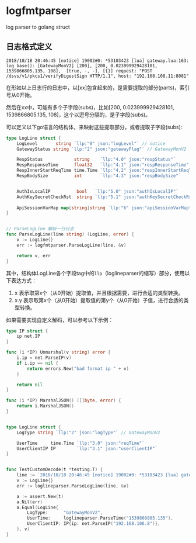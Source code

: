 # logfmtparser
log parser to golang struct

## 日志格式定义

```text
2018/10/18 20:46:45 [notice] 19002#0: *53103423 [lua] gateway.lua:163: log_base(): [GatewayMonV2] [200], [200, 0.023999929428101, 1539866805.135, 108],  [true, -, -], [{}] request: "POST /dsvs/v1/pkcs1/verifyDigestSign HTTP/1.1", host: "192.168.108.11:8081"

```

在形如以上日志行的日志中，以[xx]包含起来的，是需要提取的部分(parts)，索引号从0开始。

然后在xx中，可能有多个子字段(subs)，比如[200, 0.023999929428101, 1539866805.135, 108]，这个以逗号分隔的，是子字段(subs)。

可以定义以下go语言的结构体，来映射这些提取部分，或者提取子字段(subs):

```go
type LogLine struct {
	LogLevel       string `llp:"0" json:"logLevel"` // notice
	GatewayStatus string `llp:"2" json:"gatewayFlag"` // GatewayMonV2

	RespStatus            string    `llp:"4.0" json:"respStatus"`
	RespResponseTime      float32   `llp:"4.1" json:"respResponseTime"`
	RespInnerStartReqTime time.Time `llp:"4.2" json:"respInnerStartReqTime"`
	RespBodySize          int       `llp:"4.3" json:"respBodySize"`


	AuthIsLocalIP          bool   `llp:"5.0" json:"authIsLocalIP"`
	AuthKeySecretCheckRst  string `llp:"5.1" json:"authKeySecretCheckRst"`
	
	ApiSessionVarMap map[string]string `llp:"6" json:"apiSessionVarMap"`
}


// ParseLogLine 解析一行日志
func ParseLogLine(line string) (LogLine, error) {
	v := LogLine{}
	err := logfmtparser.ParseLogLine(line, &v)

	return v, err
}


```

其中，结构体LogLine各个字段tag中的`llp`（loglineparser的缩写）部分，使用以下表达方式：

1. x 表示取第x个（从0开始）提取值，并且根据需要，进行合适的类型转换。
1. x.y 表示取第x个（从0开始）提取值的第y个（从0开始）子值，进行合适的类型转换。


如果需要实现自定义解码，可以参考以下示例：

```go
type IP struct {
	ip net.IP
}

func (i *IP) Unmarshal(v string) error {
	i.ip = net.ParseIP(v)
	if i.ip == nil {
		return errors.New("bad format ip " + v)
	}

	return nil
}

func (i *IP) MarshalJSON() ([]byte, error) {
	return i.MarshalJSON()
}


type LogLine struct {
	LogType string `llp:"2" json:"logType"` // GatewayMonV2

	UserTime     time.Time `llp:"3.0" json:"reqTime"`
	UserClientIP IP        `llp:"3.1" json:"userClientIP"`
}


func TestCustomDecode(t *testing.T) {
	line := `2018/10/18 20:46:45 [notice] 19002#0: *53103423 [lua] gateway.lua:163: log_base(): [GatewayMonV2], [1539866805.135, 192.168.106.8, -, 208] xxxxx`
	v := LogLine{}
	err := loglineparser.ParseLogLine(line, &v)

	a := assert.New(t)
	a.Nil(err)
	a.Equal(LogLine{
		LogType:      "GatewayMonV2",
		UserTime:     loglineparser.ParseTime("1539866805.135"),
		UserClientIP: IP{ip: net.ParseIP("192.168.106.8")},
	}, v)
}

```


